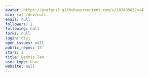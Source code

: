```yaml
---
avatar: https://avatars3.githubusercontent.com/u/10340503?v=4
bio: cat /dev/null
email: null
followers: 1
following: null
forks: null
login: dtyj
open_issues: null
public_repos: 18
stars: 2
title: Dennis Tan
user_type: User
website: null
---
```

